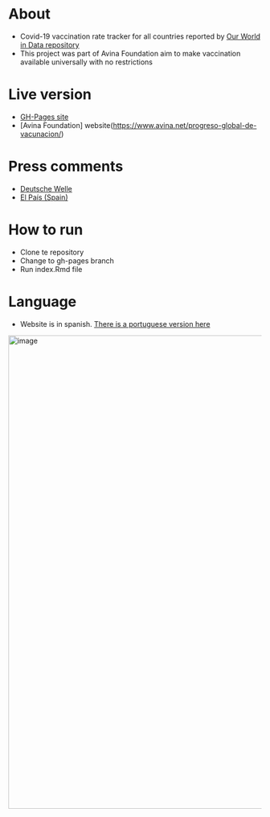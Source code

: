 # About

- Covid-19 vaccination rate tracker for all countries reported by [Our World in Data repository](https://raw.githubusercontent.com/owid/covid-19-data/master/public/data/vaccinations/vaccinations.csv)
- This project was part of Avina Foundation aim to make vaccination available universally with no restrictions

# Live version 

- [GH-Pages site]()
- [Avina Foundation] website(https://www.avina.net/progreso-global-de-vacunacion/)

# Press comments

- [Deutsche Welle](https://www.dw.com/es/am%C3%A9rica-latina-abogan-por-una-vacuna-contra-el-covid-como-bien-p%C3%BAblico/a-56979217)
- [El País (Spain)](https://elpais.com/planeta-futuro/2021-04-19/a-10-semanas-de-completar-la-vacunacion-en-chile-y-a-mas-de-mil-en-venezuela.html)

# How to run

- Clone te repository
- Change to gh-pages branch
- Run index.Rmd file

# Language

- Website is in spanish. [There is a portuguese version here](https://www.avina.net/pt/progresso-global-de-vacinacao/)

<img width="941" alt="image" src="https://user-images.githubusercontent.com/17109075/189347682-7d4a330d-9d34-4e1c-9ff3-0bb49a2d131e.png">


